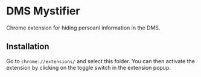 # DMS Mystifier

Chrome extension for hiding persoanl information in the DMS.

## Installation

Go to `chrome://extensions/` and select this folder. You can then activate the extension by clicking on the toggle switch in the extension popup.